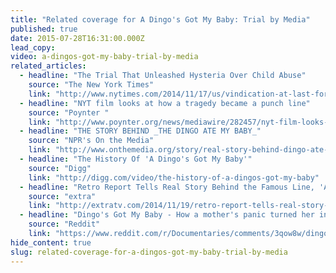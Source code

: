 ```yaml
---
title: "Related coverage for A Dingo's Got My Baby: Trial by Media"
published: true
date: 2015-07-28T16:31:00.000Z
lead_copy:
video: a-dingos-got-my-baby-trial-by-media
related_articles:
  - headline: "The Trial That Unleashed Hysteria Over Child Abuse"
    source: "The New York Times"
    link: "http://www.nytimes.com/2014/11/17/us/vindication-at-last-for-a-woman-scorned-by-australias-news-media.html"
  - headline: "NYT film looks at how a tragedy became a punch line"
    source: "Poynter "
    link: "http://www.poynter.org/news/mediawire/282457/nyt-film-looks-at-how-a-tragedy-became-a-punch-line/"
  - headline: "THE STORY BEHIND _THE DINGO ATE MY BABY_"
    source: "NPR's On the Media"
    link: "http://www.onthemedia.org/story/real-story-behind-dingo-ate-my-baby/"
  - headline: "The History Of 'A Dingo's Got My Baby'"
    source: "Digg"
    link: "http://digg.com/video/the-history-of-a-dingos-got-my-baby"
  - headline: "Retro Report Tells Real Story Behind the Famous Line, 'A Dingo's Got My Baby'"
    source: "extra"
    link: "http://extratv.com/2014/11/19/retro-report-tells-real-story-behind-the-famous-line-a-dingos-got-my-baby/"
  - headline: "Dingo's Got My Baby - How a mother's panic turned her into a joke "
    source: "Reddit"
    link: "https://www.reddit.com/r/Documentaries/comments/3qow8w/dingos_got_my_baby_2014_how_a_mothers_panic/"
hide_content: true
slug: related-coverage-for-a-dingos-got-my-baby-trial-by-media
---
```


